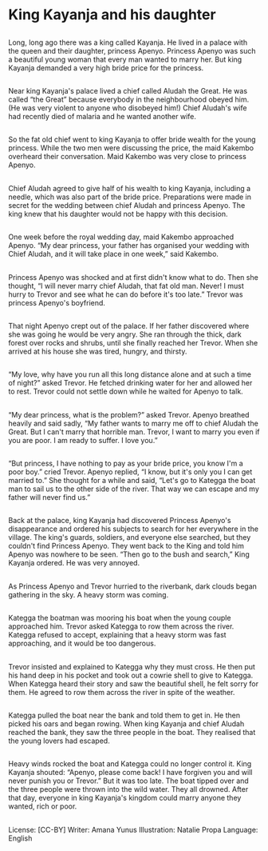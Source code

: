 # King Kayanja and his daughter

##
Long, long ago there was a king
called Kayanja. He lived in a palace
with the queen and their daughter,
princess Apenyo.
Princess Apenyo was such a
beautiful young woman that every
man wanted to marry her. But king
Kayanja demanded a very high
bride price for the princess.

##
Near king Kayanja's palace lived a
chief called Aludah the Great. He
was called “the Great” because
everybody in the neighbourhood
obeyed him. (He was very violent to
anyone who disobeyed him!)
Chief Aludah's wife had recently
died of malaria and he wanted
another wife.

##
So the fat old chief went to king
Kayanja to offer bride wealth for the
young princess.
While the two men were discussing
the price, the maid Kakembo
overheard their conversation. Maid
Kakembo was very close to princess
Apenyo.

##
Chief Aludah agreed to give half of
his wealth to king Kayanja,
including a needle, which was also
part of the bride price.
Preparations were made in secret
for the wedding between chief
Aludah and princess Apenyo. The
king knew that his daughter would
not be happy with this decision.

##
One week before the royal wedding
day, maid Kakembo approached
Apenyo.
“My dear princess, your father has
organised your wedding with Chief
Aludah, and it will take place in one
week,” said Kakembo.

##
Princess Apenyo was shocked and
at first didn't know what to do. Then
she thought, “I will never marry
chief Aludah, that fat old man.
Never! I must hurry to Trevor and
see what he can do before it's too
late.”
Trevor was princess Apenyo's
boyfriend.

##
That night Apenyo crept out of the
palace. If her father discovered
where she was going he would be
very angry.
She ran through the thick, dark
forest over rocks and shrubs, until
she finally reached her Trevor. When
she arrived at his house she was
tired, hungry, and thirsty.

##
“My love, why have you run all this
long distance alone and at such a
time of night?” asked Trevor. He
fetched drinking water for her and
allowed her to rest.
Trevor could not settle down while
he waited for Apenyo to talk.

##
“My dear princess, what is the
problem?” asked Trevor.
Apenyo breathed heavily and said
sadly, “My father wants to marry
me off to chief Aludah the Great.
But I can't marry that horrible man.
Trevor, I want to marry you even if
you are poor. I am ready to suffer. I
love you.”

##
“But princess, I have nothing to pay
as your bride price, you know I'm a
poor boy.” cried Trevor.
Apenyo replied, “I know, but it's
only you I can get married to.”
She thought for a while and said,
“Let's go to Kategga the boat man
to sail us to the other side of the
river. That way we can escape and
my father will never find us.”

##
Back at the palace, king Kayanja
had discovered Princess Apenyo's
disappearance and ordered his
subjects to search for her
everywhere in the village.
The king's guards, soldiers, and
everyone else searched, but they
couldn't find Princess Apenyo.
They went back to the King and told
him Apenyo was nowhere to be
seen. “Then go to the bush and
search,” King Kayanja ordered. He
was very annoyed.

##
As Princess Apenyo and Trevor
hurried to the riverbank, dark
clouds began gathering in the sky. A
heavy storm was coming.

##
Kategga the boatman was mooring
his boat when the young couple
approached him. Trevor asked
Kategga to row them across the
river.
Kategga refused to accept,
explaining that a heavy storm was
fast approaching, and it would be
too dangerous.

##
Trevor insisted and explained to
Kategga why they must cross. He
then put his hand deep in his
pocket and took out a cowrie shell
to give to Kategga.
When Kategga heard their story and
saw the beautiful shell, he felt sorry
for them. He agreed to row them
across the river in spite of the
weather.

##
Kategga pulled the boat near the
bank and told them to get in. He
then picked his oars and began
rowing.
When king Kayanja and chief
Aludah reached the bank, they saw
the three people in the boat. They
realised that the young lovers had
escaped.

##
Heavy winds rocked the boat and
Kategga could no longer control it.
King Kayanja shouted: “Apenyo,
please come back! I have forgiven
you and will never punish you or
Trevor.”
But it was too late. The boat tipped
over and the three people were
thrown into the wild water. They all
drowned.
After that day, everyone in king
Kayanja's kingdom could marry
anyone they wanted, rich or poor.

##
License: [CC-BY]
Writer: Amana Yunus
Illustration: Natalie Propa
Language: English

